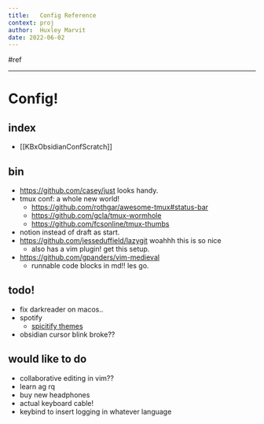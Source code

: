 ```yaml
---
title:   Config Reference
context: proj
author:  Huxley Marvit
date: 2022-06-02
---
```


 #ref

*** 
# Config!

## index
- [[KBxObsidianConfScratch]]


## bin
 - https://github.com/casey/just looks handy.
 - tmux conf: a whole new world!
	 - https://github.com/rothgar/awesome-tmux#status-bar
	 - https://github.com/gcla/tmux-wormhole
	 - https://github.com/fcsonline/tmux-thumbs
 - notion instead of draft as start.
 - https://github.com/jesseduffield/lazygit woahhh this is so nice
	 - also has a vim plugin! get this setup.
 - https://github.com/gpanders/vim-medieval
	 - runnable code blocks in md!! les go.

## todo!
- fix darkreader on macos..
- spotify
	- [spicitify themes](https://github.com/spicetify/spicetify-themes/blob/master/THEMES.md)
- obsidian cursor blink broke??

## would like to do
- collaborative editing in vim??
- learn ag rq
- buy new headphones
- actual keyboard cable!
- keybind to insert logging in whatever language 




